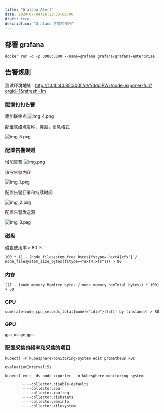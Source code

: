 ```yaml
---
title: "Grafana Alert"
date: 2024-07-04T16:25:33+08:00
draft: true
description: "Grafana 告警的使用"
---
```


## 部署 grafana

```
docker run -d -p 3000:3000 --name=grafana grafana/grafana-enterprise
```

## 告警规则

测试环境地址：http://10.11.140.85:3000/d/rYdddlPWk/node-exporter-full?orgId=1&refresh=1m

### 配置钉钉告警
添加联络点
![img_4.png](https://zhuyaguang-1308110266.cos.ap-shanghai.myqcloud.com/img/img_4.png)

配置联络点名称，类型，消息格式

![img_5.png](https://zhuyaguang-1308110266.cos.ap-shanghai.myqcloud.com/img/img_5.png)

### 配置告警规则
增加告警
![img.png](https://zhuyaguang-1308110266.cos.ap-shanghai.myqcloud.com/img/img.png)

填写告警内容

![img_1.png](https://zhuyaguang-1308110266.cos.ap-shanghai.myqcloud.com/img/img_1.png)

配置告警目录和持续时间

![img_2.png](https://zhuyaguang-1308110266.cos.ap-shanghai.myqcloud.com/img/img_2.png)

配置告警发送源

![img_3.png](https://zhuyaguang-1308110266.cos.ap-shanghai.myqcloud.com/img/img_3.png)
### 磁盘

磁盘使用率 > 80 %

```
100 * (1 - (node_filesystem_free_bytes{fstype=~"ext4|xfs"} / node_filesystem_size_bytes{fstype=~"ext4|xfs"})) > 80
```

### 内存

```
((1 - (node_memory_MemFree_bytes / node_memory_MemTotal_bytes)) * 100) > 50
```

### CPU

```
sum(rate(node_cpu_seconds_total{mode!="idle"}[5m])) by (instance) > 80
```

### GPU 

```
gpu_usage_gpu
```



### 配置采集的频率和采集的项目

```
kubectl -n kubesphere-monitoring-system edit prometheus k8s

evaluationInterval:5s
```



```
kubectl edit  ds node-exporter  -n kubesphere-monitoring-system

        - --collector.disable-defaults
        - --collector.cpu
        - --collector.cpufreq
        - --collector.diskstats
        - --collector.meminfo
        - --collector.filesystem
```



